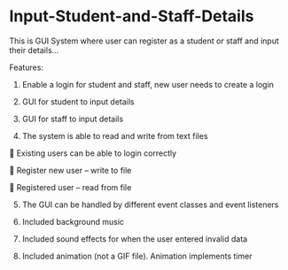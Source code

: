 # Input-Student-and-Staff-Details
This is GUI System where user can register as a student or staff and input their details...

Features:


1) Enable a login for student and staff, new user needs to create a login


2) GUI for student to input details


3) GUI for staff to input details


4) The system is able to read and write from text files


   Existing users can be able to login correctly
  
  
   Register new user – write to file
  
  
   Registered user – read from file
  
  
5) The GUI can be handled by different event classes and event listeners


6) Included background music


7) Included sound effects for when the user entered invalid data


8) Included animation (not a GIF file). Animation implements timer
